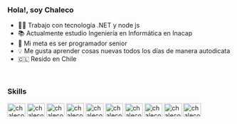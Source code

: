 ### Hola!, soy Chaleco

- 👨‍💻 Trabajo con tecnología .NET y node js
- 📚 Actualmente estudio Ingeniería en Informática en Inacap
- 🚀 Mi meta es ser programador senior
- 💡 Me gusta aprender cosas nuevas todos los días de manera autodicata
- 🇨🇱 Resido en Chile

<div style="display: inline-block"> <br>
    <h3>Skills</h3>
   <img align="center" alt="chaleco-error" width="40" height="30" src="https://cdn.jsdelivr.net/gh/devicons/devicon/icons/csharp/csharp-original.svg" />
   <img align="center" alt="chaleco-error" width="40" height="30" src="https://cdn.jsdelivr.net/gh/devicons/devicon/icons/python/python-original.svg" />
   <img align="center" alt="chaleco-error" width="40" height="30" src="https://cdn.jsdelivr.net/gh/devicons/devicon/icons/docker/docker-original.svg" />
   <img align="center" alt="chaleco-error" width="40" height="30" src="https://cdn.jsdelivr.net/gh/devicons/devicon/icons/mysql/mysql-original.svg" />
   <img align="center" alt="chaleco-error" width="40" height="30" src="https://cdn.jsdelivr.net/gh/devicons/devicon/icons/html5/html5-original.svg" />
   <img align="center" alt="chaleco-error" width="40" height="30" src="https://cdn.jsdelivr.net/gh/devicons/devicon/icons/css3/css3-original.svg" />
   <img align="center" alt="chaleco-error" width="40" height="30" src="https://cdn.jsdelivr.net/gh/devicons/devicon/icons/bootstrap/bootstrap-original.svg" />
   <img align="center" alt="chaleco-error" width="40" height="30" src="https://cdn.jsdelivr.net/gh/devicons/devicon/icons/javascript/javascript-original.svg" />
   <img align="center" alt="chaleco-error" width="40" height="30" src="https://cdn.jsdelivr.net/gh/devicons/devicon/icons/react/react-original.svg" />
   <img align="center" alt="chaleco-error" width="40" height="30" src="https://cdn.jsdelivr.net/gh/devicons/devicon/icons/nextjs/nextjs-line.svg" />
</div>
